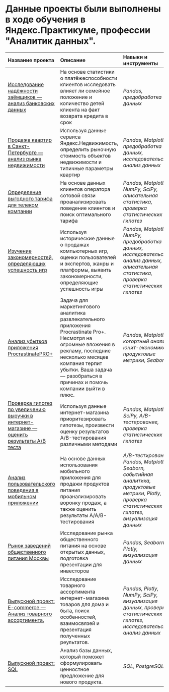 # Данные проекты были выполнены в ходе обучения в Яндекс.Практикуме, профессии "Аналитик данных".

| Название проекта | Описание | Навыки и инструменты | 
| :---------------------- | :---------------------- | :---------------------- |
| [Исследование надёжности заёмщиков — анализ банковских данных](https://github.com/gashkin11/Data-analyst/blob/main/%D0%9F%D1%80%D0%BE%D0%B5%D0%BA%D1%82%20%E2%84%961%20%D0%98%D1%81%D1%81%D0%BB%D0%B5%D0%B4%D0%BE%D0%B2%D0%B0%D0%BD%D0%B8%D0%B5%20%D0%BD%D0%B0%D0%B4%D0%B5%D0%B6%D0%BD%D0%BE%D1%81%D1%82%D0%B8%20%D0%B7%D0%B0%D0%B5%D0%BC%D1%89%D0%B8%D0%BA%D0%BE%D0%B2/project_1_BorrowerReliabilityStudy.ipynb) | На основе статистики о платёжеспособности клиентов исследовать влияет ли семейное положение и количество детей клиента на факт возврата кредита в срок| *Pandas,* *предобработка данных* |
| [Продажа квартир в Санкт-Петербурге — анализ рынка недвижимости](https://github.com/gashkin11/Data-analyst/blob/main/%D0%9F%D1%80%D0%BE%D0%B5%D0%BA%D1%82%20%E2%84%962%20%D0%90%D0%BD%D0%B0%D0%BB%D0%B8%D0%B7%20%D1%80%D1%8B%D0%BD%D0%BA%D0%B0%20%D0%BD%D0%B5%D0%B4%D0%B2%D0%B8%D0%B6%D0%B8%D0%BC%D0%BE%D1%81%D1%82%D0%B8/project_2_RealEstateMarketAnalysis.ipynb) | Используя данные сервиса Яндекс.Недвижимость, определить рыночную стоимость объектов недвижимости и типичные параметры квартир| *Pandas,* *Matplotlib,* *предобработка данных,* *исследовательский анализ данных* |
| [Определение выгодного тарифа для телеком компании](https://github.com/gashkin11/Data-analyst/blob/main/%D0%9F%D1%80%D0%BE%D0%B5%D0%BA%D1%82%20%E2%84%963%20%D0%9E%D0%BF%D1%80%D0%B5%D0%B4%D0%B5%D0%BB%D0%B5%D0%BD%D0%B8%D0%B5%20%D0%B2%D1%8B%D0%B3%D0%BE%D0%B4%D0%BD%D0%BE%D0%B3%D0%BE%20%D1%82%D0%B0%D1%80%D0%B8%D1%84%D0%B0%20%D0%B4%D0%BB%D1%8F%20%D1%82%D0%B5%D0%BB%D0%B5%D0%BA%D0%BE%D0%BC%20%D0%BA%D0%BE%D0%BC%D0%BF%D0%B0%D0%BD%D0%B8%D0%B8/project_3_DeterminationOfAFavorableTariff.ipynb) | На основе данных клиентов оператора сотовой связи проанализировать поведение клиентов и поиск оптимального тарифа | *Pandas,* *Matplotlib,* *NumPy,* *SciPy,* *описательная статистика,* *проверка статистических гипотез* |
| [Изучение закономерностей, определяющих успешность игр](https://github.com/gashkin11/Data-analyst/blob/main/%D0%9F%D1%80%D0%BE%D0%B5%D0%BA%D1%82%20%E2%84%964%20%D0%98%D0%B7%D1%83%D1%87%D0%B5%D0%BD%D0%B8%D0%B5%20%D0%B7%D0%B0%D0%BA%D0%BE%D0%BD%D0%BE%D0%BC%D0%B5%D1%80%D0%BD%D0%BE%D1%81%D1%82%D0%B5%D0%B9%2C%20%D0%BE%D0%BF%D1%80%D0%B5%D0%B4%D0%B5%D0%BB%D1%8F%D1%8E%D1%89%D0%B8%D1%85%20%D1%83%D1%81%D0%BF%D0%B5%D1%88%D0%BD%D0%BE%D1%81%D1%82%D1%8C%20%D0%B8%D0%B3%D1%80/Project_4_StudyingPatternsOfGameSuccess.ipynb) | Используя исторические данные о продажах компьютерных игр, оценки пользователей и экспертов, жанры и платформы, выявить закономерности, определяющие успешность игры | *Pandas,* *Matplotlib,* *NumPy,* *предобработка данных,* *исследовательский анализ данных,* *описательная статистика,* *проверка статистических гипотез* |
| [Анализ убытков приложения ProcrastinatePRO+](https://github.com/gashkin11/Data-analyst/blob/main/%D0%9F%D1%80%D0%BE%D0%B5%D0%BA%D1%82%20%E2%84%965%20%D0%90%D0%BD%D0%B0%D0%BB%D0%B8%D0%B7%20%D1%83%D0%B1%D1%8B%D1%82%D0%BA%D0%BE%D0%B2%20%D0%BF%D1%80%D0%B8%D0%BB%D0%BE%D0%B6%D0%B5%D0%BD%D0%B8%D1%8F%20ProcrastinatePRO%2B/Project_5_LossAnalysisProcrastinatePRO%2B.ipynb) | Задача для маркетингового аналитика развлекательного приложения Procrastinate Pro+. Несмотря на огромные вложения в рекламу, последние несколько месяцев компания терпит убытки. Ваша задача — разобраться в причинах и помочь компании выйти в плюс. | *Pandas,* *Matplotlib,* *когортный анализ,* *юнит-экономика,* *продуктовые метрики,* *Seaborn* |
| [Проверка гипотез по увеличению выручки в интернет-магазине — оценить результаты A/B теста](https://github.com/gashkin11/Data-analyst/blob/main/%D0%9F%D1%80%D0%BE%D0%B5%D0%BA%D1%82%20%E2%84%966%20%D0%9F%D1%80%D0%BE%D0%B2%D0%B5%D1%80%D0%BA%D0%B0%20%D0%B3%D0%B8%D0%BF%D0%BE%D1%82%D0%B5%D0%B7%20%D0%BF%D0%BE%20%D1%83%D0%B2%D0%B5%D0%BB%D0%B8%D1%87%D0%B5%D0%BD%D0%B8%D1%8E%20%D0%B2%D1%8B%D1%80%D1%83%D1%87%D0%BA%D0%B8%20%D0%B2%20%D0%B8%D0%BD%D1%82%D0%B5%D1%80%D0%BD%D0%B5%D1%82-%D0%BC%D0%B0%D0%B3%D0%B0%D0%B7%D0%B8%D0%BD%D0%B5%2C%20%D0%BE%D1%86%D0%B5%D0%BD%D0%BA%D0%B0%20%D1%80%D0%B5%D0%B7%D1%83%D0%BB%D1%8C%D1%82%D0%B0%D1%82%D0%BE%D0%B2%20AB%20%D1%82%D0%B5%D1%81%D1%82%D0%B0/Project_6_AnalyticsForALargeOnlineStoreABtest.ipynb) | Используя данные интернет-магазина приоритезировать гипотезы, произвести оценку результатов A/B-тестирования различными методами | *Pandas,* *Matplotlib,* *SciPy,* *A/B-тестирование,* *проверка статистических гипотез* |
| [Анализ пользовательского поведения в мобильном приложении](https://github.com/gashkin11/Data-analyst/blob/main/%D0%9F%D1%80%D0%BE%D0%B5%D0%BA%D1%82%20%E2%84%967%20%D0%90%D0%BD%D0%B0%D0%BB%D0%B8%D0%B7%20%D0%BF%D0%BE%D0%BB%D1%8C%D0%B7%D0%BE%D0%B2%D0%B0%D1%82%D0%B5%D0%BB%D1%8C%D1%81%D0%BA%D0%BE%D0%B3%D0%BE%20%D0%BF%D0%BE%D0%B2%D0%B5%D0%B4%D0%B5%D0%BD%D0%B8%D1%8F%20%D0%B2%20%D0%BC%D0%BE%D0%B1%D0%B8%D0%BB%D1%8C%D0%BD%D0%BE%D0%BC%20%D0%BF%D1%80%D0%B8%D0%BB%D0%BE%D0%B6%D0%B5%D0%BD%D0%B8%D0%B8/Project_7_AnalysisOfUserBehaviorInAMobileApplication.ipynb) | На основе данных использования мобильного приложения для продажи продуктов питания проанализировать воронку продаж, а также оценить результаты A/A/B-тестирования | *A/B-тестирование,* *Pandas,* *Matplotlib,* *Seaborn,* *событийная аналитика,* *продуктовые метрики,* *Plotly,* *проверка статистических гипотез,* *визуализация данных* |
| [Рынок заведений общественного питания Москвы](https://github.com/gashkin11/Data-analyst/blob/main/%D0%9F%D1%80%D0%BE%D0%B5%D0%BA%D1%82%20%E2%84%968%20%D0%A0%D1%8B%D0%BD%D0%BE%D0%BA%20%D0%B7%D0%B0%D0%B2%D0%B5%D0%B4%D0%B5%D0%BD%D0%B8%D0%B9%20%D0%BE%D0%B1%D1%89%D0%B5%D1%81%D1%82%D0%B2%D0%B5%D0%BD%D0%BD%D0%BE%D0%B3%D0%BE%20%D0%BF%D0%B8%D1%82%D0%B0%D0%BD%D0%B8%D1%8F%20%D0%9C%D0%BE%D1%81%D0%BA%D0%B2%D1%8B/Project_8_MarketOfPublicCateringEstablishmentsInMoscow.ipynb) | Исследование рынка общественного питания на основе открытых данных, подготовка презентации для инвесторов | *Pandas,* *Seaborn,* *Plotly,* *визуализация данных* |
| [Выпускной проект: E-commerce — Анализ товарного ассортимента.](https://github.com/gashkin11/Data-analyst/blob/main/%D0%9F%D1%80%D0%BE%D0%B5%D0%BA%D1%82%20%E2%84%969%20%D0%92%D1%8B%D0%BF%D1%83%D1%81%D0%BA%D0%BD%D0%BE%D0%B9%20%D0%BF%D1%80%D0%BE%D0%B5%D0%BA%D1%82:%20E-commerce%20%E2%80%94%20%D0%90%D0%BD%D0%B0%D0%BB%D0%B8%D0%B7%20%D1%82%D0%BE%D0%B2%D0%B0%D1%80%D0%BD%D0%BE%D0%B3%D0%BE%20%D0%B0%D1%81%D1%81%D0%BE%D1%80%D1%82%D0%B8%D0%BC%D0%B5%D0%BD%D1%82%D0%B0/Project_9_E-commerceAnalysisOfTheProduct%20range..ipynb) | Исследование товарного ассортимента интернет-магазина товаров для дома и быта, поиск особенностей, взаимосвязей и презентация полученных реультатов. | *Pandas,* *Plotly,* *NumPy,* *SciPy,* *визуализация данных,* *проверка статистических гипотез,* *исследовательский анализ данных* | 
| [Выпускной проект: SQL](https://github.com/gashkin11/Data-analyst/blob/main/%D0%9F%D1%80%D0%BE%D0%B5%D0%BA%D1%82%20%E2%84%969%20%D0%92%D1%8B%D0%BF%D1%83%D1%81%D0%BA%D0%BD%D0%BE%D0%B9%20%D0%BF%D1%80%D0%BE%D0%B5%D0%BA%D1%82:%20E-commerce%20%E2%80%94%20%D0%90%D0%BD%D0%B0%D0%BB%D0%B8%D0%B7%20%D1%82%D0%BE%D0%B2%D0%B0%D1%80%D0%BD%D0%BE%D0%B3%D0%BE%20%D0%B0%D1%81%D1%81%D0%BE%D1%80%D1%82%D0%B8%D0%BC%D0%B5%D0%BD%D1%82%D0%B0/Project_9_E-commerceAnalysisOfTheProduct%20range..ipynb) | Анализ базы данных, который поможет сформулировать ценностное предложение для нового продукта. | *SQL,* *PostgreSQL* | 
